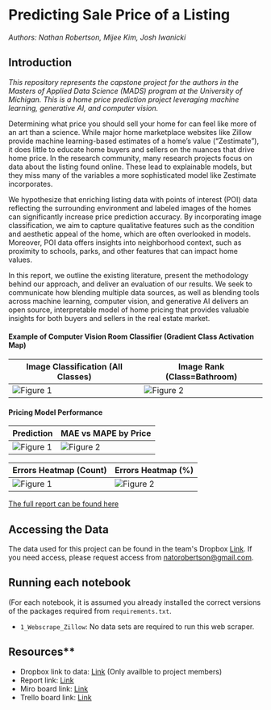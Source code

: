 #  Predicting Sale Price of a Listing

_Authors: Nathan Robertson, Mijee Kim, Josh Iwanicki_

## Introduction

_This repository represents the capstone project for the authors in the Masters of Applied Data Science (MADS) program at the University of Michigan. This is a home price prediction project leveraging machine learning, generative AI, and computer vision._

Determining what price you should sell your home for can feel like more of an art than a science. While major home marketplace websites like Zillow provide machine learning-based estimates of a home’s value (“Zestimate”), it does little to educate home buyers and sellers on the nuances that drive home price. In the research community, many research projects focus on data about the listing found online. These lead to explainable models, but they miss many of the variables a more sophisticated model like Zestimate incorporates.

We hypothesize that enriching listing data with points of interest (POI) data reflecting the surrounding environment and labeled images of the homes can significantly increase price prediction accuracy. By incorporating image classification, we aim to capture qualitative features such as the condition and aesthetic appeal of the home, which are often overlooked in models. Moreover, POI data offers insights into neighborhood context, such as proximity to schools, parks, and other features that can impact home values.

In this report, we outline the existing literature, present the methodology behind our approach, and deliver an evaluation of our results. We seek to communicate how blending multiple data sources, as well as blending tools across machine learning, computer vision, and generative AI delivers an open source, interpretable model of home pricing that provides valuable insights for both buyers and sellers in the real estate market.

#### Example of Computer Vision Room Classifier (Gradient Class Activation Map)

| Image Classification (All Classes)  | Image Rank (Class=Bathroom) |
| ------------- | ------------- |
| ![Figure 1](https://drive.usercontent.google.com/download?id=1pp3Olo2gGwF1DVFQDUIuK6dXcGug7MA1)  | ![Figure 2](https://drive.usercontent.google.com/download?id=1PATYQzxk-h-PhI7pCc9deF4VVc9B3Tf2)  |

#### Pricing Model Performance

| Prediction  | MAE vs MAPE by Price |
| ------------- | ------------- |
| ![Figure 1](https://drive.usercontent.google.com/download?id=1Hlpk2bEV_xh0M-WxtxF9X1PmITMKttih)  | ![Figure 2](https://drive.usercontent.google.com/download?id=1i26B5PaqtpRDnfCikV182llPqcpbzRAZ) |

| Errors Heatmap (Count)  | Errors Heatmap (%) |
| ------------- | ------------- |
| ![Figure 1](https://drive.usercontent.google.com/download?id=1If4gWJpHYOTb1sJbyZrMgK85NV-R3xuX)  | ![Figure 2](https://drive.usercontent.google.com/download?id=1ytpbzP-dvaskXw5Z-q06Ry4QjLDcpAem)  |

[The full report can be found here](https://docs.google.com/document/d/1bIc3J4sXRWWcBvTOaUCBsZWUrenWeIn1PhI0KEX_0r4/edit)

## Accessing the Data

The data used for this project can be found in the team's Dropbox [Link](https://www.dropbox.com/home/Nathan%20Robertson/MADS-Fall-2024-Zillow-Predictive-Pricing). If you need access, please request access from natorobertson@gmail.com.

## Running each notebook

(For each notebook, it is assumed you already installed the correct versions of the packages required from `requirements.txt`.

* `1_Webscrape_Zillow`: No data sets are required to run this web scraper.

## Resources**

* Dropbox link to data: [Link](https://www.dropbox.com/home/Nathan%20Robertson/MADS-Fall-2024-Zillow-Predictive-Pricing) (Only availble to project members)
* Report link: [Link](https://docs.google.com/document/d/1bIc3J4sXRWWcBvTOaUCBsZWUrenWeIn1PhI0KEX_0r4/edit)
* Miro board link: [Link](https://miro.com/app/board/uXjVLWxCxnA=/)
* Trello board link: [Link](https://trello.com/b/e0sR9M4E/project-zillow-mads-capstone)
